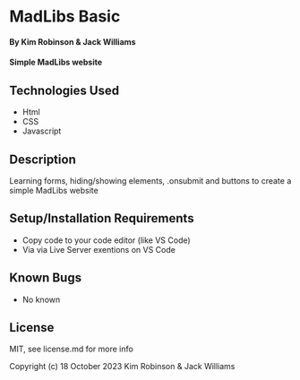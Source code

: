 # MadLibs Basic

#### By Kim Robinson & Jack Williams

#### Simple MadLibs website

## Technologies Used

* Html
* CSS
* Javascript

## Description

Learning forms, hiding/showing elements, .onsubmit and buttons to create a simple MadLibs website

## Setup/Installation Requirements

* Copy code to your code editor (like VS Code)
* Via via Live Server exentions on VS Code

## Known Bugs

* No known

## License

MIT, see license.md for more info

Copyright (c) 18 October 2023 Kim Robinson & Jack Williams
